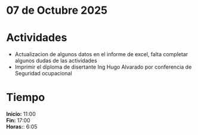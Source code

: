 # 07 de Octubre 2025

# Actividades

- Actualizacion de algunos datos en el informe de excel, falta completar algunos dudas de las actividades
- Imprimir el diploma de disertante Ing Hugo Alvarado por conferencia de Seguridad ocupacional

# Tiempo

**Inicio:** 11:00  
**Fin:** 17:00  
**Horas:**: 6:05  
